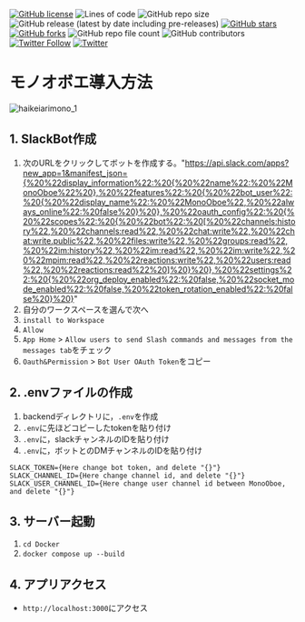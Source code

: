 [![GitHub license](https://img.shields.io/github/license/Keijikotohab/hackathon?style=for-the-badge)](https://github.com/Keijikotohab/hackathon/blob/main/LICENSE)
![Lines of code](https://img.shields.io/tokei/lines/github/Keijikotohab/hackathon?style=for-the-badge)
![GitHub repo size](https://img.shields.io/github/repo-size/Keijikotohab/hackathon?style=for-the-badge)
![GitHub release (latest by date including pre-releases)](https://img.shields.io/github/v/release/Keijikotohab/hackathon?display_name=tag&style=for-the-badge)
[![GitHub stars](https://img.shields.io/github/stars/Keijikotohab/hackathon?style=for-the-badge)](https://github.com/Keijikotohab/hackathon/stargazers)
[![GitHub forks](https://img.shields.io/github/forks/Keijikotohab/hackathon?style=for-the-badge)](https://github.com/Keijikotohab/hackathon/network)
![GitHub repo file count](https://img.shields.io/github/directory-file-count/Keijikotohab/hackathon?style=for-the-badge)
![GitHub contributors](https://img.shields.io/github/contributors/Keijikotohab/hackathon?style=for-the-badge)
[![Twitter Follow](https://img.shields.io/twitter/follow/Mono_Oboe?style=for-the-badge)](https://twitter.com/Mono_Oboe)
[![Twitter](https://img.shields.io/twitter/url?style=for-the-badge&url=https%3A%2F%2Ftwitter.com%2FMono_Oboe)](https://twitter.com/intent/tweet?text=これは覚えられるわあ:&url=https%3A%2F%2Fgithub.com%2FKeijikotohab%2Fhackathon)

# モノオボエ導入方法
![haikeiarimono_1](https://user-images.githubusercontent.com/62993486/187008580-935290c9-c934-4363-8888-c9ae5b4e559d.png)

## 1. SlackBot作成
1. 次のURLをクリックしてボットを作成する。"https://api.slack.com/apps?new_app=1&manifest_json={%20%22display_information%22:%20{%20%22name%22:%20%22MonoOboe%22%20},%20%22features%22:%20{%20%22bot_user%22:%20{%20%22display_name%22:%20%22MonoOboe%22,%20%22always_online%22:%20false%20}%20},%20%22oauth_config%22:%20{%20%22scopes%22:%20{%20%22bot%22:%20[%20%22channels:history%22,%20%22channels:read%22,%20%22chat:write%22,%20%22chat:write.public%22,%20%22files:write%22,%20%22groups:read%22,%20%22im:history%22,%20%22im:read%22,%20%22im:write%22,%20%22mpim:read%22,%20%22reactions:write%22,%20%22users:read%22,%20%22reactions:read%22%20]%20}%20},%20%22settings%22:%20{%20%22org_deploy_enabled%22:%20false,%20%22socket_mode_enabled%22:%20false,%20%22token_rotation_enabled%22:%20false%20}%20}"
1. 自分のワークスペースを選んで次へ
1. `install to Workspace`
1. `Allow`
1. `App Home` > `Allow users to send Slash commands and messages from the messages tab`をチェック
1. `Oauth&Permission` > `Bot User OAuth Token`をコピー

## 2. .envファイルの作成
1. backendディレクトリに，`.env`を作成
1. `.env`に先ほどコピーしたtokenを貼り付け
1. `.env`に，slackチャンネルのIDを貼り付け
1. `.env`に，ボットとのDMチャンネルのIDを貼り付け
```python:.env
SLACK_TOKEN={Here change bot token, and delete "{}"}
SLACK_CHANNEL_ID={Here change channel id, and delete "{}"}
SLACK_USER_CHANNEL_ID={Here change user channel id between MonoOboe, and delete "{}"}
```
## 3. サーバー起動
1. `cd Docker`
1. `docker compose up --build`

## 4. アプリアクセス
- `http://localhost:3000`にアクセス
